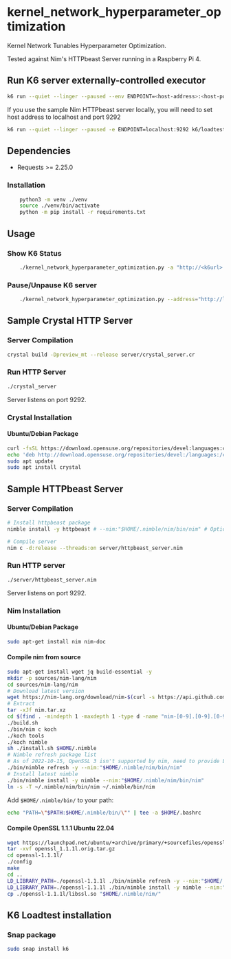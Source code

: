 # kernel_network_hyperparameter_optimization

Kernel Network Tunables Hyperparameter Optimization.

Tested against Nim's HTTPbeast Server running in a Raspberry Pi 4.

## Run K6 server externally-controlled executor

```sh
k6 run --quiet --linger --paused --env ENDPOINT=<host-address>:<host-port> k6/loadtest_server.js
```

If you use the sample Nim HTTPbeast server locally, you will need to set host address to localhost and port 9292

```sh
k6 run --quiet --linger --paused -e ENDPOINT=localhost:9292 k6/loadtest_server.js
```

## Dependencies

- Requests >= 2.25.0

### Installation

```sh
    python3 -m venv ./venv
    source ./venv/bin/activate
    python -m pip install -r requirements.txt
```

## Usage

### Show K6 Status

```sh
    ./kernel_network_hyperparameter_optimization.py -a "http://<k6url>:<k6port>" --status
```

### Pause/Unpause K6 server

```sh
    ./kernel_network_hyperparameter_optimization.py --address="http://localhost:6565" --[un]pause
```

## Sample Crystal HTTP Server

### Server Compilation

```sh 
crystal build -Dpreview_mt --release server/crystal_server.cr
```

### Run HTTP Server

```sh
./crystal_server 
```

Server listens on port 9292.

### Crystal Installation

#### Ubuntu/Debian Package

```sh
curl -fsSL https://download.opensuse.org/repositories/devel:languages:crystal/xUbuntu_22.04/Release.key | gpg --dearmor | sudo tee /etc/apt/trusted.gpg.d/archive_uri-https_download-opensuse-org_repositories_devel-languages-crystal_xUbuntu_22-04_Release-key.gpg > /dev/null
echo 'deb http://download.opensuse.org/repositories/devel:/languages:/crystal/xUbuntu_22.04/ /' | sudo tee /etc/apt/sources.list.d/archive_uri-https_download-opensuse-org_repositories_devel-languages-crystal_xUbuntu_22-04_Release-key.list
sudo apt update
sudo apt install crystal
```

## Sample HTTPbeast Server

### Server Compilation

```sh
# Install httpbeast package
nimble install -y httpbeast # --nim:"$HOME/.nimble/nim/bin/nim" # Optionally provide route to custom nim install

# Compile server
nim c -d:release --threads:on server/httpbeast_server.nim
```

### Run HTTP server

```sh
./server/httpbeast_server.nim
```

Server listens on port 9292.

### Nim Installation

#### Ubuntu/Debian Package

```sh
sudo apt-get install nim nim-doc
```

#### Compile nim from source

```sh
sudo apt-get install wget jq build-essential -y
mkdir -p sources/nim-lang/nim
cd sources/nim-lang/nim
# Download latest version
wget https://nim-lang.org/download/nim-$(curl -s https://api.github.com/repos/nim-lang/Nim/tags | jq '.[0].name' | tr -d '"' | tr -d 'v').tar.xz -O nim.tar.xz
# Extract
tar -xJf nim.tar.xz
cd $(find . -mindepth 1 -maxdepth 1 -type d -name "nim-[0-9].[0-9].[0-9]" -exec ls -td {} +)
./build.sh
./bin/nim c koch
./koch tools
./koch nimble
sh ./install.sh $HOME/.nimble
# Nimble refresh package list
# As of 2022-10-15, OpenSSL 3 isn't supported by nim, need to provide LD_LIBRARY_PATH to compiled libssl.so, see section [Compile OpenSSL 1.1.1 Ubuntu 22.04]() below
./bin/nimble refresh -y --nim:"$HOME/.nimble/nim/bin/nim"
# Install latest nimble
./bin/nimble install -y nimble --nim:"$HOME/.nimble/nim/bin/nim"
ln -s -T ~/.nimble/nim/bin/nim ~/.nimble/bin/nim 
```

Add `$HOME/.nimble/bin/` to your path:

```sh
echo "PATH=\"$PATH:$HOME/.nimble/bin/\"" | tee -a $HOME/.bashrc
```

#### Compile OpenSSL 1.1.1 Ubuntu 22.04
```sh
wget https://launchpad.net/ubuntu/+archive/primary/+sourcefiles/openssl/1.1.1l-1ubuntu1.6/openssl_1.1.1l.orig.tar.gz
tar -xvf openssl_1.1.1l.orig.tar.gz
cd openssl-1.1.1l/
./config
make
cd ..
LD_LIBRARY_PATH=./openssl-1.1.1l ./bin/nimble refresh -y --nim:"$HOME/.nimble/nim/bin/nim"
LD_LIBRARY_PATH=./openssl-1.1.1l ./bin/nimble install -y nimble --nim:"$HOME/.nimble/nim/bin/nim"
cp ./openssl-1.1.1l/libssl.so "$HOME/.nimble/nim/"
```

## K6 Loadtest installation

### Snap package

```sh
sudo snap install k6
```
